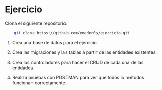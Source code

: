 # Ejercicio

Clona el siguiente repositorio:
``` bash
    git clone https://github.com/emeder0s/ejercicio.git
```
1. Crea una base de datos para el ejercicio.

2. Crea las migraciones y las tablas a partir de las entidades existentes. 

3. Crea los controladores para hacer el CRUD de cada una de las entidades. 

4. Realiza pruebas con POSTMAN para ver que todos lo métodos funcionan correctamente. 